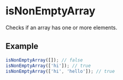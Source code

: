 # isNonEmptyArray

Checks if an array has one or more elements.

## Example

```typescript
isNonEmptyArray([]); // false
isNonEmptyArray(['hi']); // true
isNonEmptyArray(['hi', 'hello']); // true
```
